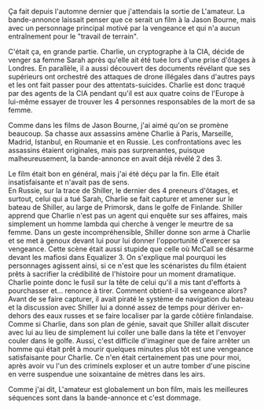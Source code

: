 Ça fait depuis l'automne dernier que j'attendais la sortie de L'amateur. La bande-annonce laissait penser que ce serait un film à la Jason Bourne, mais avec un personnage principal motivé par la vengeance et qui n'a aucun entraînement pour le "travail de terrain".

C'était ça, en grande partie. Charlie, un cryptographe à la CIA, décide de venger sa femme Sarah après qu'elle ait été tuée lors d'une prise d'ôtages à Londres. En parallèle, il a aussi découvert des documents révélant que ses supérieurs ont orchestré des attaques de drone illégales dans d'autres pays et les ont fait passer pour des attentats-suicides. Charlie est donc traqué par des agents de la CIA pendant qu'il est aux quatre coins de l'Europe à lui-même essayer de trouver les 4 personnes responsables de la mort de sa femme.

Comme dans les films de Jason Bourne, j'ai aimé qu'on se promène beaucoup. Sa chasse aux assassins amène Charlie à Paris, Marseille, Madrid, Istanbul, en Roumanie et en Russie. Les confrontations avec les assassins étaient originales, mais pas surprenantes, puisque malheureusement, la bande-annonce en avait déjà révélé 2 des 3.

Le film était bon en général, mais j'ai été déçu par la fin. Elle était insatisfaisante et n'avait pas de sens.  
En Russie, sur la trace de Shiller, le dernier des 4 preneurs d'ôtages, et surtout, celui qui a tué Sarah, Charlie se fait capturer et amener sur le bateau de Shiller, au large de Primorsk, dans le golfe de Finlande. Shiller apprend que Charlie n'est pas un agent qui enquête sur ses affaires, mais simplement un homme lambda qui cherche à venger le meurtre de sa femme. Dans un geste incompréhensible, Shiller donne son arme à Charlie et se met à genoux devant lui pour lui donner l'opportunité d'exercer sa vengeance. Cette scène était aussi stupide que celle où McCall se désarme devant les mafiosi dans Equalizer 3. On s'explique mal pourquoi les personnages agissent ainsi, si ce n'est que les scénaristes du film étaient prêts à sacrifier la crédibilité de l'histoire pour un moment dramatique.  
Charlie pointe donc le fusil sur la tête de celui qu'il a mis tant d'efforts à pourchasser et... renonce à tirer. Comment obtient-il sa vengeance alors? Avant de se faire capturer, il avait piraté le système de navigation du bateau et la discussion avec Shiller lui a donné assez de temps pour dériver en-dehors des eaux russes et se faire localiser par la garde côtière finlandaise. Comme si Charlie, dans son plan de génie, savait que Shiller allait discuter avec lui au lieu de simplement lui coller une balle dans la tête et l'envoyer couler dans le golfe. Aussi, c'est difficile d'imaginer que de faire arrêter un homme qui était prêt à mourir quelques minutes plus tôt est une vengeance satisfaisante pour Charlie. Ce n'en était certainement pas une pour moi, après avoir vu l'un des criminels exploser et un autre tomber d'une piscine en verre suspendue une soixantaine de mètres dans les airs.

Comme j'ai dit, L'amateur est globalement un bon film, mais les meilleures séquences sont dans la bande-annonce et c'est dommage.
